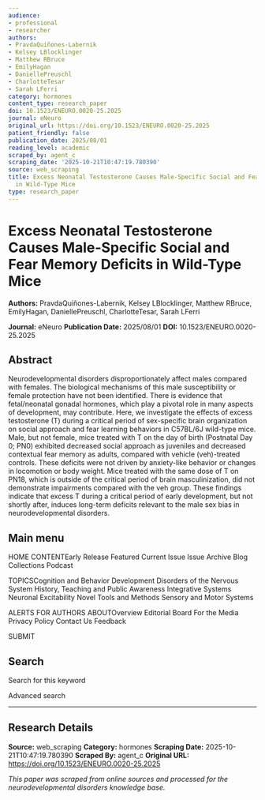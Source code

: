 ```yaml
---
audience:
- professional
- researcher
authors:
- PravdaQuiñones-Labernik
- Kelsey LBlocklinger
- Matthew RBruce
- EmilyHagan
- DaniellePreuschl
- CharlotteTesar
- Sarah LFerri
category: hormones
content_type: research_paper
doi: 10.1523/ENEURO.0020-25.2025
journal: eNeuro
original_url: https://doi.org/10.1523/ENEURO.0020-25.2025
patient_friendly: false
publication_date: 2025/08/01
reading_level: academic
scraped_by: agent_c
scraping_date: '2025-10-21T10:47:19.780390'
source: web_scraping
title: Excess Neonatal Testosterone Causes Male-Specific Social and Fear Memory Deficits
  in Wild-Type Mice
type: research_paper
---
```

# Excess Neonatal Testosterone Causes Male-Specific Social and Fear Memory Deficits in Wild-Type Mice

**Authors:** PravdaQuiñones-Labernik, Kelsey LBlocklinger, Matthew RBruce, EmilyHagan, DaniellePreuschl, CharlotteTesar, Sarah LFerri

**Journal:** eNeuro
**Publication Date:** 2025/08/01
**DOI:** 10.1523/ENEURO.0020-25.2025

## Abstract

Neurodevelopmental disorders disproportionately affect males compared with females. The biological mechanisms of this male susceptibility or female protection have not been identified. There is evidence that fetal/neonatal gonadal hormones, which play a pivotal role in many aspects of development, may contribute. Here, we investigate the effects of excess testosterone (T) during a critical period of sex-specific brain organization on social approach and fear learning behaviors in C57BL/6J wild-type mice. Male, but not female, mice treated with T on the day of birth (Postnatal Day 0; PN0) exhibited decreased social approach as juveniles and decreased contextual fear memory as adults, compared with vehicle (veh)-treated controls. These deficits were not driven by anxiety-like behavior or changes in locomotion or body weight. Mice treated with the same dose of T on PN18, which is outside of the critical period of brain masculinization, did not demonstrate impairments compared with the veh group. These findings indicate that excess T during a critical period of early development, but not shortly after, induces long-term deficits relevant to the male sex bias in neurodevelopmental disorders.

## Main menu

HOME
CONTENTEarly Release
Featured
Current Issue
Issue Archive
Blog
Collections
Podcast

TOPICSCognition and Behavior
Development
Disorders of the Nervous System
History, Teaching and Public Awareness
Integrative Systems
Neuronal Excitability
Novel Tools and Methods
Sensory and Motor Systems

ALERTS
FOR AUTHORS
ABOUTOverview
Editorial Board
For the Media
Privacy Policy
Contact Us
Feedback

SUBMIT

## Search

Search for this keyword 




 




Advanced search

---

## Research Details

**Source:** web_scraping
**Category:** hormones
**Scraping Date:** 2025-10-21T10:47:19.780390
**Scraped By:** agent_c
**Original URL:** https://doi.org/10.1523/ENEURO.0020-25.2025

*This paper was scraped from online sources and processed for the neurodevelopmental disorders knowledge base.*
